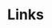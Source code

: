 ---
title: Links
links:
  - title: GitHub
    description: Misakaou's Github.
    website: https://github.com/Misakaou
    image: https://github.githubassets.com/images/modules/logos_page/GitHub-Mark.png
  - title: Meiza的小盒
    description: 欢迎来到meiza的小盒 – 这里是meiza的个人网站！
    website: https://meiza.cc
    image: https://secure.gravatar.com/avatar/182d402c0d3e8f1a891c0004d02bdc4d?s=96&d=monsterid&r=g
menu:
    main: 
        weight: 4
        params:
            icon: link
---